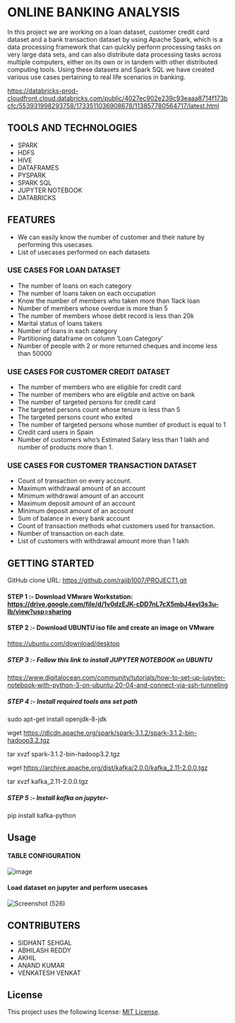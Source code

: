 # ONLINE BANKING ANALYSIS
In this project we are working on a loan dataset, customer credit card dataset and a bank transaction dataset by using Apache Spark, which is a data processing framework that can quickly perform processing tasks on very large data sets, and can also distribute data processing tasks across multiple computers, either on its own or in tandem with other distributed computing tools. Using these datasets and Spark SQL we have created various use cases pertaining to real life scenarios in banking.

https://databricks-prod-cloudfront.cloud.databricks.com/public/4027ec902e239c93eaaa8714f173bcfc/553931998293758/1733511036908678/113857780564717/latest.html

## TOOLS AND TECHNOLOGIES

* SPARK
* HDFS
* HIVE
* DATAFRAMES
* PYSPARK
* SPARK SQL
* JUPYTER NOTEBOOK
* DATABRICKS

## FEATURES
* We can easily know the number of customer and their nature by performing this usecases.
* List of usecases performed on each datasets
### USE CASES FOR LOAN DATASET

* The number of loans on each category
* The number of loans taken on each occupation
* Know the number of members who taken more than 1lack loan
* Number of members whose overdue is more than 5
* The number of members whose debt record is less than 20k
* Marital status of loans takers
* Number of loans in each category
* Partitioning dataframe on column ‘Loan Category’
* Number of people with 2 or more returned cheques and income less than 50000

### USE CASES FOR CUSTOMER CREDIT DATASET

* The number of members who are eligible for credit card
* The number of members who are  eligible and active on bank
* The number of targeted persons for credit card
* The targeted persons count whose tenure is less than 5
* The targeted persons count who exited
* The number of targeted persons whose number of product is equal to 1
* Credit card users in Spain
* Number of customers who’s Estimated Salary less than 1 lakh and number of products more than 1.

### USE CASES FOR CUSTOMER TRANSACTION DATASET

* Count of transaction on every account.
* Maximum withdrawal amount of an account
* Minimum withdrawal amount of an account
* Maximum deposit amount of an account
* Minimum deposit amount of an account
* Sum of balance in every bank account
* Count of transaction methods what customers used for transaction.
* Number of transaction on each date.
* List of customers with withdrawal amount more than 1 lakh


## GETTING STARTED
GitHub clone URL: https://github.com/rajib1007/PROJECT1.git

#### STEP 1 :- Download VMware Workstation: https://drive.google.com/file/d/1v0dzEJK-cDD7nL7cX5mbJ4evl3s3u-Ib/view?usp=sharing

#### STEP 2 :- Download UBUNTU iso file and create an image on VMware
https://ubuntu.com/download/desktop
##### STEP 3 :- Follow this link to install JUPYTER NOTEBOOK on UBUNTU
https://www.digitalocean.com/community/tutorials/how-to-set-up-jupyter-notebook-with-python-3-on-ubuntu-20-04-and-connect-via-ssh-tunneling

##### STEP 4 :- Install required tools ans set path

sudo apt-get install openjdk-8-jdk

wget https://dlcdn.apache.org/spark/spark-3.1.2/spark-3.1.2-bin-hadoop3.2.tgz

tar xvzf spark-3.1.2-bin-hadoop3.2.tgz

wget https://archive.apache.org/dist/kafka/2.0.0/kafka_2.11-2.0.0.tgz

tar xvzf kafka_2.11-2.0.0.tgz

##### STEP 5 :- Install kafka on jupyter-
pip install kafka-python

## Usage
#### TABLE CONFIGURATION

![image](https://user-images.githubusercontent.com/63140467/133890621-cfe026ce-a6a0-458f-a03a-77ae7304314f.png)
#### Load dataset on jupyter and perform usecases
![Screenshot (526)](https://user-images.githubusercontent.com/63140467/135840921-f45f41a6-3b37-40d5-8922-5e97bad21bde.png)


## CONTRIBUTERS

* SIDHANT SEHGAL
* ABHILASH REDDY
* AKHIL
* ANAND KUMAR
* VENKATESH VENKAT

## License

This project uses the following license: [MIT License](<https://github.com/rajib1007/Project_3/blob/main/LICENSE>).
